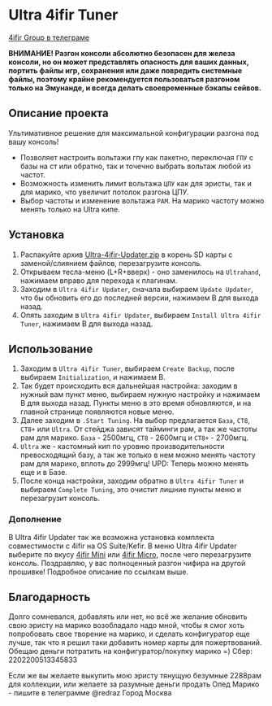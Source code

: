 # Ultra 4ifir Tuner

[4ifir Group в телеграме](https://t.me/For4ifir)

**ВНИМАНИЕ! Разгон консоли абсолютно безопасен для железа консоли, но он может представлять опасность для ваших данных, портить файлы игр, сохранения или даже повредить системные файлы, поэтому крайне рекомендуется пользоваться разгоном только на Эмунанде, и всегда делать своевременные бэкапы сейвов.**

## Описание проекта
Ультимативное решение для максимальной конфигурации разгона под вашу консоль!

- Позволяет настроить вольтажи гпу как пакетно, переключая `ГПУ` с базы на ст или обратно, так и точечно выбрать вольтаж любой из частот.
- Возможность изменить лимит вольтажа `ЦПУ` как для эристы, так и для марико, что увеличит потолок разгона ЦПУ.
- Выбор частоты и изменение вольтажа `РАМ`. На марико частоту можно менять только на Ultra кипе.


## Установка

1. Распакуйте архив [Ultra-4ifir-Updater.zip](https://github.com/redraz/Ultra-4ifir-Updater/releases/download/latest/Ultra-4ifir-Updater.zip) в корень SD карты с заменой/слиянием файлов, перезагрузите консоль.
2. Открываем тесла-меню (L+R+вверх) - оно заменилось на `Ultrahand`, нажимаем вправо для перехода к плагинам.
3. Заходим в `Ultra 4ifir Updater`, сначала выбираем `Update Updater`, что бы обновить его до последней версии, нажимаем B для выхода назад.
4. Опять заходим в `Ultra 4ifir Updater`, выбираем `Install Ultra 4ifir Tuner`, нажимаем B для выхода назад.


## Использование

1. Заходим в `Ultra 4ifir Tuner`, выбираем `Create Backup`, после выбираем `Initialization`, и нажимаем B.
2. Так будет происходить вся дальнейшая настройка: заходим в нужный вам пункт меню, выбираем нужную настройку и нажимаем B для выхода назад. Пункты меню в это время обновляются, и на главной странице появляются новые меню.
3. Далее заходим в `.Start Tuning`. На выбор предлагается `База`, `СТ8`, `СТ8+` или `Ultra`. От стейджа зависят тайминги рам, а так же частоты рам для марико. `База` - 2500мгц, `СТ8` - 2600мгц и `СТ8+` - 2700мгц.
4. `Ultra` же - кастомный кип по уровню производительности превосходящий базу, а так же только в нем можно менять частоту рам для марико, вплоть до 2999мгц! UPD: Теперь можно менять еще и в Базе.
4. После конца настройки, заходим обратно в `Ultra 4ifir Tuner` и выбираем `Complete Tuning`, это очистит лишние пункты меню и перезагрузит консоль.


### Дополнение

В Ultra 4ifir Updater так же возможна установка комплекта совместимости с 4ifir на OS Suite/Kefir. В меню Ultra 4ifir Updater выберите по вкусу [4ifir Mini](https://github.com/redraz/4ifir-Mini) или [4ifir Micro](https://github.com/redraz/4ifir-Micro), после чего перезагрузите консоль. Поздравляю, у вас полноценный разгон чифира на другой прошивке! Подробное описание по ссылкам выше.



## Благодарность

Долго сомневался, добавлять или нет, но всё же желание обновить свою эристу на марико возобладало надо мной, чтобы я смог хоть попробовать свое творение на марико, и сделать конфигуратор еще лучше, так что я решил таки добавить номер карты для пожертвований.
Обещаю деньги потратить на конфигуратор/покупку марико =)
Сбер: 2202200513345833

Если же вы желаете выкупить мою эристу тянущую безумные 2288рам для коллекции, или желаете за разумные деньги продать Олед Марико - пишите в телеграмме @redraz
Город Москва